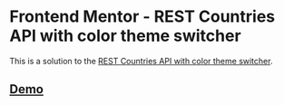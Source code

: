 # Frontend Mentor - REST Countries API with color theme switcher

This is a solution to the [REST Countries API with color theme switcher](https://www.frontendmentor.io/challenges/rest-countries-api-with-color-theme-switcher-5cacc469fec04111f7b848ca).

## [Demo](https://aquamarine-madeleine-d58e73.netlify.app/)
